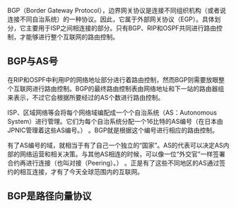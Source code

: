 
BGP（Border Gateway Protocol），边界网关协议是连接不同组织机构（或者说连接不同自治系统）的一种协议。因此，它属于外部网关协议（EGP）。具体划分，它主要用于ISP之间相连接的部分。只有BGP、RIP和OSPF共同进行路由控制，才能够进行整个互联网的路由控制。

## BGP与AS号

在RIP和OSPF中利用IP的网络地址部分进行着路由控制，然而BGP则需要放眼整个互联网进行路由控制。BGP的最终路由控制表由网络地址和下一站的路由器组来表示，不过它会根据所要经过的AS个数进行路由控制。

ISP、区域网络等会将每个网络域编配成一个个自治系统（AS：Autonomous System）进行管理。它们为每个自治系统分配一个16比特的AS编号（在日本由JPNIC管理着这些AS编号。） 。BGP就是根据这个编号进行相应的路由控制。

有了AS编号的域，就相当于有了自己一个独立的“国家”。AS的代表可以决定AS内部的网络运营和相关决策。与其他AS相连的时候，可以像一位“外交官”一样签署合约再进行连接（也叫对接（Peering）。） 。正是有了这些不同地区的AS通过签约的相互连接，才有了今天全球范围内的互联网。

## BGP是路径向量协议